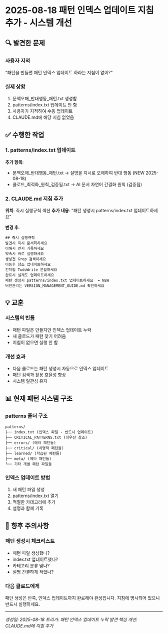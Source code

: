 # 2025-08-18 패턴 인덱스 업데이트 지침 추가 - 시스템 개선

## 🔍 발견한 문제

### 사용자 지적
"패턴을 만들면 패턴 인덱스 업데이트 하라는 지침이 없어?"

### 실제 상황
1. 문맥오해_반대행동_패턴.txt 생성함
2. patterns/index.txt 업데이트 안 함
3. 사용자가 지적하여 수동 업데이트
4. CLAUDE.md에 해당 지침 없었음

## ✅ 수행한 작업

### 1. patterns/index.txt 업데이트
**추가 항목**:
- 문맥오해_반대행동_패턴.txt → 설명을 지시로 오해하여 반대 행동 (NEW 2025-08-18)
- 클로드_최적화_원칙_검증됨.txt → AI 문서 자연어 간결화 원칙 (검증됨)

### 2. CLAUDE.md 지침 추가
**위치**: 즉시 실행규칙 섹션
**추가 내용**: "패턴 생성시 patterns/index.txt 업데이트하세요"

**변경 후**:
```
## 즉시 실행규칙
발견시 즉시 문서화하세요
이해시 먼저 기록하세요
약속시 바로 실행하세요
생성전 Grep 검색하세요
이동후 참조 업데이트하세요
긴작업 TodoWrite 분할하세요
완료시 설계도 업데이트하세요
패턴 생성시 patterns/index.txt 업데이트하세요  ← NEW
버전관리는 VERSION_MANAGEMENT_GUIDE.md 확인하세요
```

## 💡 교훈

### 시스템의 빈틈
- 패턴 파일은 만들지만 인덱스 업데이트 누락
- 새 클로드가 패턴 찾기 어려움
- 지침이 없으면 실행 안 함

### 개선 효과
- 다음 클로드는 패턴 생성시 자동으로 인덱스 업데이트
- 패턴 검색과 활용 효율성 향상
- 시스템 일관성 유지

## 📊 현재 패턴 시스템 구조

### patterns 폴더 구조
```
patterns/
├── index.txt (인덱스 파일 - 반드시 업데이트)
├── CRITICAL_PATTERNS.txt (최우선 참조)
├── errors/ (에러 패턴들)
├── critical/ (치명적 패턴들)
├── learned/ (학습된 패턴들)
├── meta/ (메타 패턴들)
└── 기타 개별 패턴 파일들
```

### 인덱스 업데이트 방법
1. 새 패턴 파일 생성
2. patterns/index.txt 열기
3. 적절한 카테고리에 추가
4. 설명과 함께 기록

## 🎯 향후 주의사항

### 패턴 생성시 체크리스트
- 패턴 파일 생성했나?
- index.txt 업데이트했나?
- 카테고리 분류 맞나?
- 설명 간결하게 적었나?

### 다음 클로드에게
패턴 생성은 반쪽, 인덱스 업데이트까지 완료해야 완성입니다.
지침에 명시되어 있으니 반드시 실행하세요.

---
*생성일: 2025-08-18*
*트리거: 패턴 인덱스 업데이트 누락 발견*
*핵심 개선: CLAUDE.md에 지침 추가*